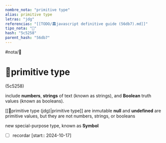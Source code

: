 ```yaml
---
nombre_nota: "primitive type"
alias: primitive type
letras: "jdg"
referencias: "[[TODO/🏛️javascript definitive guide (56db7).md]]"
tipo_nota: "📑"
hash: "5c5258"
parent_hash: "56db7"
---
```


#nota/📑

# 📑primitive type
<div class="hash">(5c5258)</div>


include __numbers__, __strings__ of text (known as strings), and __Boolean__ truth values (known as booleans).


[[📑primitive type (jdg)|primitive type]] are inmutable
__null__ and __undefined__ are primitive values, but they are
not numbers, strings, or booleans

new special-purpose type, known as __Symbol__


- [ ] recordar  [start:: 2024-10-17]
